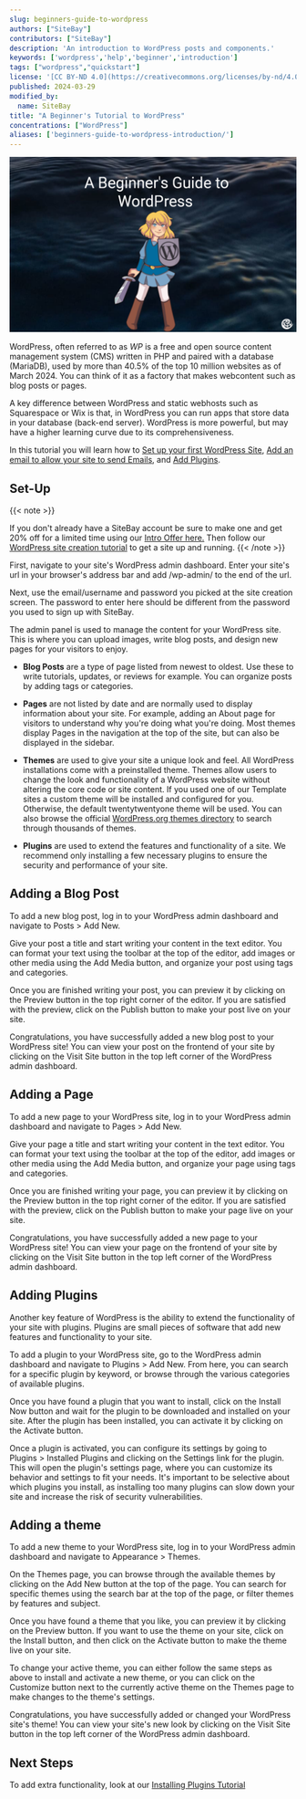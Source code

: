 ```yaml
---
slug: beginners-guide-to-wordpress
authors: ["SiteBay"]
contributors: ["SiteBay"]
description: 'An introduction to WordPress posts and components.'
keywords: ['wordpress','help','beginner','introduction']
tags: ["wordpress","quickstart"]
license: '[CC BY-ND 4.0](https://creativecommons.org/licenses/by-nd/4.0)'
published: 2024-03-29
modified_by:
  name: SiteBay
title: "A Beginner's Tutorial to WordPress"
concentrations: ["WordPress"]
aliases: ['beginners-guide-to-wordpress-introduction/']
---
```


![A Beginner's Tutorial to WordPress](beginners-guide-to-wordpress.png "A Beginner's Tutorial to WordPress")

WordPress, often referred to as *WP* is a free and open source content management system (CMS) written in PHP and paired with a database (MariaDB), used by more than 40.5% of the top 10 million websites as of March 2024.
You can think of it as a factory that makes webcontent such as blog posts or pages. 

A key difference between WordPress and static webhosts such as Squarespace or Wix is that, in WordPress you can run apps that store data in your database (back-end server). WordPress is more powerful, but may have a higher learning curve due to its comprehensiveness.

In this tutorial you will learn how to [Set up your first WordPress Site](#set-up), [Add an email to allow your site to send Emails](#kubernetes-api), and [Add Plugins](#kubectl).


## Set-Up
{{< note >}}

If you don't already have a SiteBay account be sure to make one and get 20% off for a limited time using our [Intro Offer here.](https://my.sitebay.org/signup?promo=INTRO)
Then follow our [WordPress site creation tutorial](/docs/guides/getting-started/) to get a site up and running.
{{< /note >}}

First, navigate to your site's WordPress admin dashboard. Enter your site's url in your browser's address bar and add /wp-admin/ to the end of the url.
 
Next, use the email/username and password you picked at the site creation screen. The password to enter here should be different from the password you used to sign up with SiteBay.
 
The admin panel is used to manage the content for your WordPress site. This is where you can upload images, write blog posts, and design new pages for your visitors to enjoy.


 - **Blog Posts** are a type of page listed from newest to oldest. Use these to write tutorials, updates, or reviews for example. You can organize posts by adding tags or categories.

 - **Pages** are not listed by date and are normally used to display information about your site. For example, adding an About page for visitors to understand why you're doing what you're doing. Most themes display Pages in the navigation at the top of the site, but can also be displayed in the sidebar.

 - **Themes** are used to give your site a unique look and feel. All WordPress installations come with a preinstalled theme.  Themes allow users to change the look and functionality of a WordPress website without altering the core code or site content. If you used one of our Template sites a custom theme will be installed and configured for you. Otherwise, the default twentytwentyone theme will be used. You can also browse the official [WordPress.org themes directory](https://wordpress.org/themes/) to search through thousands of themes.

 - **Plugins** are used to extend the features and functionality of a site. We recommend only installing a few necessary plugins to ensure the security and performance of your site.

## Adding a Blog Post

To add a new blog post, log in to your WordPress admin dashboard and navigate to Posts > Add New.

Give your post a title and start writing your content in the text editor. You can format your text using the toolbar at the top of the editor, add images or other media using the Add Media button, and organize your post using tags and categories.

Once you are finished writing your post, you can preview it by clicking on the Preview button in the top right corner of the editor. If you are satisfied with the preview, click on the Publish button to make your post live on your site.

Congratulations, you have successfully added a new blog post to your WordPress site! You can view your post on the frontend of your site by clicking on the Visit Site button in the top left corner of the WordPress admin dashboard.
 
## Adding a Page
 
To add a new page to your WordPress site, log in to your WordPress admin dashboard and navigate to Pages > Add New.

Give your page a title and start writing your content in the text editor. You can format your text using the toolbar at the top of the editor, add images or other media using the Add Media button, and organize your page using tags and categories.

Once you are finished writing your page, you can preview it by clicking on the Preview button in the top right corner of the editor. If you are satisfied with the preview, click on the Publish button to make your page live on your site.

Congratulations, you have successfully added a new page to your WordPress site! You can view your page on the frontend of your site by clicking on the Visit Site button in the top left corner of the WordPress admin dashboard.

## Adding Plugins

Another key feature of WordPress is the ability to extend the functionality of your site with plugins. Plugins are small pieces of software that add new features and functionality to your site.

To add a plugin to your WordPress site, go to the WordPress admin dashboard and navigate to Plugins > Add New. From here, you can search for a specific plugin by keyword, or browse through the various categories of available plugins.

Once you have found a plugin that you want to install, click on the Install Now button and wait for the plugin to be downloaded and installed on your site. After the plugin has been installed, you can activate it by clicking on the Activate button.

Once a plugin is activated, you can configure its settings by going to Plugins > Installed Plugins and clicking on the Settings link for the plugin. This will open the plugin's settings page, where you can customize its behavior and settings to fit your needs.
It's important to be selective about which plugins you install, as installing too many plugins can slow down your site and increase the risk of security vulnerabilities.


## Adding a theme

To add a new theme to your WordPress site, log in to your WordPress admin dashboard and navigate to Appearance > Themes.

On the Themes page, you can browse through the available themes by clicking on the Add New button at the top of the page. You can search for specific themes using the search bar at the top of the page, or filter themes by features and subject.

Once you have found a theme that you like, you can preview it by clicking on the Preview button. If you want to use the theme on your site, click on the Install button, and then click on the Activate button to make the theme live on your site.

To change your active theme, you can either follow the same steps as above to install and activate a new theme, or you can click on the Customize button next to the currently active theme on the Themes page to make changes to the theme's settings.

Congratulations, you have successfully added or changed your WordPress site's theme! You can view your site's new look by clicking on the Visit Site button in the top left corner of the WordPress admin dashboard.

## Next Steps

To add extra functionality, look at our [Installing Plugins Tutorial](/docs/guides/getting-started/)